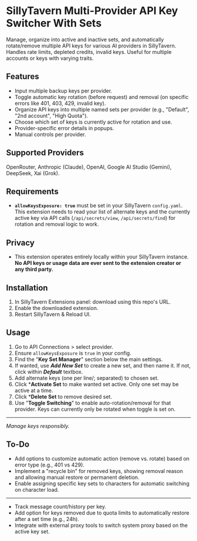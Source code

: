 # SillyTavern Multi-Provider API Key Switcher With Sets

Manage, organize into active and inactive sets, and automatically rotate/remove multiple API keys for various AI providers in SillyTavern. Handles rate limits, depleted credits, invalid keys. Useful for multiple accounts or keys with varying traits.

## Features
*   Input multiple backup keys per provider.
*   Toggle automatic key rotation (before request) and removal (on specific errors like 401, 403, 429, invalid key).
*   Organize API keys into multiple named sets per provider (e.g., "Default", "2nd account", "High Quota").
*   Choose which set of keys is currently active for rotation and use.
*   Provider-specific error details in popups.
*   Manual controls per provider.

## Supported Providers

OpenRouter, Anthropic (Claude), OpenAI, Google AI Studio (Gemini), DeepSeek, Xai (Grok).

## Requirements

*   **`allowKeysExposure: true`** must be set in your SillyTavern `config.yaml`. This extension needs to read your list of alternate keys and the currently active key via API calls (`/api/secrets/view`, `/api/secrets/find`) for rotation and removal logic to work.

## Privacy

*   This extension operates entirely locally within your SillyTavern instance. **No API keys or usage data are ever sent to the extension creator or any third party.**

## Installation

1.  In SillyTavern Extensions panel: download using this repo's URL.
2.  Enable the downloaded extension.
3.  Restart SillyTavern & Reload UI.

## Usage

1.  Go to API Connections > select provider.
2.  Ensure `allowKeysExposure` is `true` in your config.
3.  Find the "**Key Set Manager**" section below the main settings.
4.  If wanted, use ***Add New Set*** to create a new set, and then name it. If not, click within ***Default*** textbox.  
4.  Add alternate keys (one per line/; separated) to chosen set.
5.  Click ***Activate Set** to make wanted set active. Only one set may be active at a time. 
6.  Click ***Delete Set** to remove desired set.
7.  Use "**Toggle Switching**" to enable auto-rotation/removal for that provider. Keys can currently only be rotated when toggle is set on. 

---

*Manage keys responsibly.*

## To-Do
* Add options to customize automatic action (remove vs. rotate) based on error type (e.g., 401 vs 429).
* Implement a "recycle bin" for removed keys, showing removal reason and allowing manual restore or permanent deletion.
* Enable assigning specific key sets to characters for automatic switching on character load.
-------------------------------------------------------------------------------------------------------------------------
* Track message count/history per key.
* Add option for keys removed due to quota limits to automatically restore after a set time (e.g., 24h).
* Integrate with external proxy tools to switch system proxy based on the active key set.
